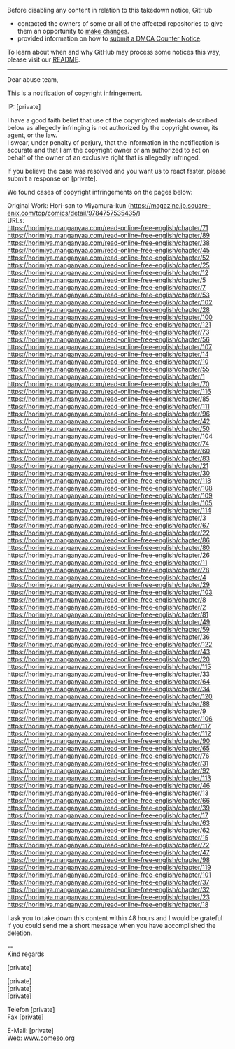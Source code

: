 Before disabling any content in relation to this takedown notice, GitHub
- contacted the owners of some or all of the affected repositories to give them an opportunity to [make changes](https://docs.github.com/en/github/site-policy/dmca-takedown-policy#a-how-does-this-actually-work).
- provided information on how to [submit a DMCA Counter Notice](https://docs.github.com/en/articles/guide-to-submitting-a-dmca-counter-notice).

To learn about when and why GitHub may process some notices this way, please visit our [README](https://github.com/github/dmca/blob/master/README.md#anatomy-of-a-takedown-notice).

---

Dear abuse team,  
  
This is a notification of copyright infringement.  
  
IP: [private]
  
I have a good faith belief that use of the copyrighted materials described below as allegedly infringing is not authorized by the copyright owner, its agent, or the law.  
I swear, under penalty of perjury, that the information in the notification is accurate and that I am the copyright owner or am authorized to act on behalf of the owner of an exclusive right that is allegedly infringed.  
  
If you believe the case was resolved and you want us to react faster, please submit a response on [private].  
  
We found cases of copyright infringements on the pages below:  
  
Original Work: Hori-san to Miyamura-kun (https://magazine.jp.square-enix.com/top/comics/detail/9784757535435/)  
URLs:  
https://horimiya.manganyaa.com/read-online-free-english/chapter/71  
https://horimiya.manganyaa.com/read-online-free-english/chapter/89  
https://horimiya.manganyaa.com/read-online-free-english/chapter/38  
https://horimiya.manganyaa.com/read-online-free-english/chapter/45  
https://horimiya.manganyaa.com/read-online-free-english/chapter/52  
https://horimiya.manganyaa.com/read-online-free-english/chapter/25  
https://horimiya.manganyaa.com/read-online-free-english/chapter/12  
https://horimiya.manganyaa.com/read-online-free-english/chapter/5  
https://horimiya.manganyaa.com/read-online-free-english/chapter/7  
https://horimiya.manganyaa.com/read-online-free-english/chapter/53  
https://horimiya.manganyaa.com/read-online-free-english/chapter/102  
https://horimiya.manganyaa.com/read-online-free-english/chapter/28  
https://horimiya.manganyaa.com/read-online-free-english/chapter/100  
https://horimiya.manganyaa.com/read-online-free-english/chapter/121  
https://horimiya.manganyaa.com/read-online-free-english/chapter/73  
https://horimiya.manganyaa.com/read-online-free-english/chapter/56  
https://horimiya.manganyaa.com/read-online-free-english/chapter/107  
https://horimiya.manganyaa.com/read-online-free-english/chapter/14  
https://horimiya.manganyaa.com/read-online-free-english/chapter/10  
https://horimiya.manganyaa.com/read-online-free-english/chapter/55  
https://horimiya.manganyaa.com/read-online-free-english/chapter/1  
https://horimiya.manganyaa.com/read-online-free-english/chapter/70  
https://horimiya.manganyaa.com/read-online-free-english/chapter/116  
https://horimiya.manganyaa.com/read-online-free-english/chapter/85  
https://horimiya.manganyaa.com/read-online-free-english/chapter/111  
https://horimiya.manganyaa.com/read-online-free-english/chapter/96  
https://horimiya.manganyaa.com/read-online-free-english/chapter/42  
https://horimiya.manganyaa.com/read-online-free-english/chapter/50  
https://horimiya.manganyaa.com/read-online-free-english/chapter/104  
https://horimiya.manganyaa.com/read-online-free-english/chapter/74  
https://horimiya.manganyaa.com/read-online-free-english/chapter/60  
https://horimiya.manganyaa.com/read-online-free-english/chapter/83  
https://horimiya.manganyaa.com/read-online-free-english/chapter/21  
https://horimiya.manganyaa.com/read-online-free-english/chapter/30  
https://horimiya.manganyaa.com/read-online-free-english/chapter/118  
https://horimiya.manganyaa.com/read-online-free-english/chapter/108  
https://horimiya.manganyaa.com/read-online-free-english/chapter/109  
https://horimiya.manganyaa.com/read-online-free-english/chapter/105  
https://horimiya.manganyaa.com/read-online-free-english/chapter/114  
https://horimiya.manganyaa.com/read-online-free-english/chapter/3  
https://horimiya.manganyaa.com/read-online-free-english/chapter/67  
https://horimiya.manganyaa.com/read-online-free-english/chapter/22  
https://horimiya.manganyaa.com/read-online-free-english/chapter/86  
https://horimiya.manganyaa.com/read-online-free-english/chapter/80  
https://horimiya.manganyaa.com/read-online-free-english/chapter/26  
https://horimiya.manganyaa.com/read-online-free-english/chapter/11  
https://horimiya.manganyaa.com/read-online-free-english/chapter/78  
https://horimiya.manganyaa.com/read-online-free-english/chapter/4  
https://horimiya.manganyaa.com/read-online-free-english/chapter/29  
https://horimiya.manganyaa.com/read-online-free-english/chapter/103  
https://horimiya.manganyaa.com/read-online-free-english/chapter/8  
https://horimiya.manganyaa.com/read-online-free-english/chapter/2  
https://horimiya.manganyaa.com/read-online-free-english/chapter/81  
https://horimiya.manganyaa.com/read-online-free-english/chapter/49  
https://horimiya.manganyaa.com/read-online-free-english/chapter/59  
https://horimiya.manganyaa.com/read-online-free-english/chapter/36  
https://horimiya.manganyaa.com/read-online-free-english/chapter/122  
https://horimiya.manganyaa.com/read-online-free-english/chapter/43  
https://horimiya.manganyaa.com/read-online-free-english/chapter/20  
https://horimiya.manganyaa.com/read-online-free-english/chapter/115  
https://horimiya.manganyaa.com/read-online-free-english/chapter/33  
https://horimiya.manganyaa.com/read-online-free-english/chapter/64  
https://horimiya.manganyaa.com/read-online-free-english/chapter/34  
https://horimiya.manganyaa.com/read-online-free-english/chapter/120  
https://horimiya.manganyaa.com/read-online-free-english/chapter/88  
https://horimiya.manganyaa.com/read-online-free-english/chapter/9  
https://horimiya.manganyaa.com/read-online-free-english/chapter/106  
https://horimiya.manganyaa.com/read-online-free-english/chapter/117  
https://horimiya.manganyaa.com/read-online-free-english/chapter/112  
https://horimiya.manganyaa.com/read-online-free-english/chapter/90  
https://horimiya.manganyaa.com/read-online-free-english/chapter/65  
https://horimiya.manganyaa.com/read-online-free-english/chapter/76  
https://horimiya.manganyaa.com/read-online-free-english/chapter/31  
https://horimiya.manganyaa.com/read-online-free-english/chapter/92  
https://horimiya.manganyaa.com/read-online-free-english/chapter/113  
https://horimiya.manganyaa.com/read-online-free-english/chapter/46  
https://horimiya.manganyaa.com/read-online-free-english/chapter/13  
https://horimiya.manganyaa.com/read-online-free-english/chapter/66  
https://horimiya.manganyaa.com/read-online-free-english/chapter/39  
https://horimiya.manganyaa.com/read-online-free-english/chapter/17  
https://horimiya.manganyaa.com/read-online-free-english/chapter/63  
https://horimiya.manganyaa.com/read-online-free-english/chapter/62  
https://horimiya.manganyaa.com/read-online-free-english/chapter/15  
https://horimiya.manganyaa.com/read-online-free-english/chapter/72  
https://horimiya.manganyaa.com/read-online-free-english/chapter/47  
https://horimiya.manganyaa.com/read-online-free-english/chapter/98  
https://horimiya.manganyaa.com/read-online-free-english/chapter/119  
https://horimiya.manganyaa.com/read-online-free-english/chapter/101  
https://horimiya.manganyaa.com/read-online-free-english/chapter/37  
https://horimiya.manganyaa.com/read-online-free-english/chapter/32  
https://horimiya.manganyaa.com/read-online-free-english/chapter/23  
https://horimiya.manganyaa.com/read-online-free-english/chapter/18  
  
I ask you to take down this content within 48 hours and I would be grateful if you could send me a short message when you have accomplished the deletion.  
  
--  
Kind regards  
  
[private]
  
[private]  
[private]  
[private]  
  
Telefon [private]  
Fax [private]  
  
E-Mail: [private]   
Web: www.comeso.org  
